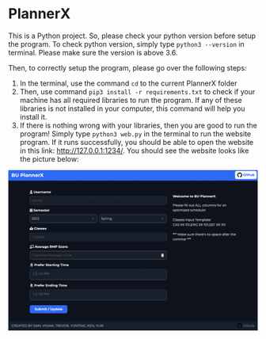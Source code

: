 # PlannerX

This is a Python project. So, please check your python version before setup the program. To check python version, simply type `python3 --version` in terminal. Please make sure the version is above 3.6.

Then, to correctly setup the program, please go over the following steps:

1. In the terminal, use the command `cd` to the current PlannerX folder
2. Then, use command `pip3 install -r requirements.txt` to check if your machine has all required libraries to run the program. If any of these libraries is not installed in your computer, this command will help you install it.
3. If there is nothing wrong with your libraries, then you are good to run the program! Simply type `python3 web.py` in the terminal to run the website program. If it runs successfully, you should be able to open the website in this link: http://127.0.0.1:1234/. You should see the website looks like the picture below:

![schedule](./webpage.png)
